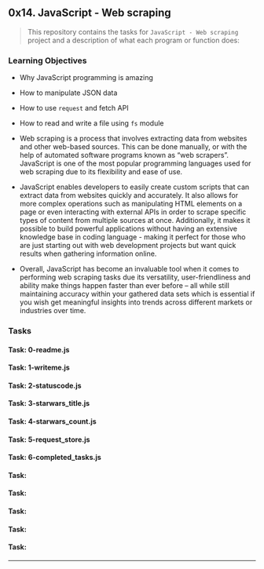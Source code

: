 ## 0x14. JavaScript - Web scraping

> This repository contains the tasks for `JavaScript - Web scraping` project and a description of what each program or function does:


### Learning Objectives

* Why JavaScript programming is amazing
* How to manipulate JSON data
* How to use `request` and fetch API
* How to read and write a file using `fs` module

* Web scraping is a process that involves extracting data from websites and other web-based sources. This can be done manually, or with the help of automated software programs known as “web scrapers”. JavaScript is one of the most popular programming languages used for web scraping due to its flexibility and ease of use.

* JavaScript enables developers to easily create custom scripts that can extract data from websites quickly and accurately. It also allows for more complex operations such as manipulating HTML elements on a page or even interacting with external APIs in order to scrape specific types of content from multiple sources at once. Additionally, it makes it possible to build powerful applications without having an extensive knowledge base in coding language - making it perfect for those who are just starting out with web development projects but want quick results when gathering information online. 

* Overall, JavaScript has become an invaluable tool when it comes to performing web scraping tasks due its versatility, user-friendliness and ability make things happen faster than ever before – all while still maintaining accuracy within your gathered data sets which is essential if you wish get meaningful insights into trends across different markets or industries over time.


### Tasks

#### Task: 0-readme.js

#### Task: 1-writeme.js

#### Task: 2-statuscode.js

#### Task: 3-starwars_title.js

#### Task: 4-starwars_count.js

#### Task: 5-request_store.js

#### Task: 6-completed_tasks.js

#### Task: 

#### Task: 

#### Task: 

#### Task: 

#### Task: 


___


